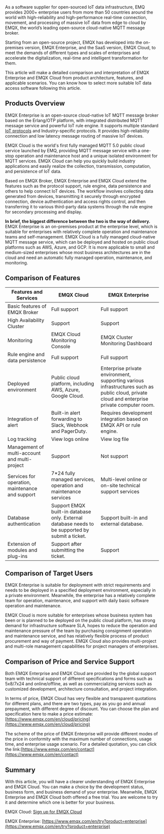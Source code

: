 As a software supplier for open-sourced IoT data infrastructure, EMQ provides 2000+ enterprise users from more than 50 countries around the world with high-reliability and high-performance real-time connection, movement, and processing of massive IoT data from edge to cloud by EMQX, the world’s leading open-source cloud-native MQTT message broker.

Starting from an open-source project, EMQX has developed into the on-premises version, EMQX Enterprise, and the SaaS version, EMQX Cloud, to meet the demands of different types and scales of enterprises and accelerate the digitalization, real-time and intelligent transformation for them.

This article will make a detailed comparison and interpretation of EMQX Enterprise and EMQX Cloud from product architecture, features, and applicable scenarios. You can know how to select more suitable IoT data access software following this article.

## Products Overview

EMQX Enterprise is an open-source cloud-native IoT MQTT message broker based on the Erlang/OTP platform, with integrated distributed MQTT message service and powerful IoT rule engine. It supports multiple standard [IoT protocols](https://www.emqx.com/en/blog/iot-protocols-mqtt-coap-lwm2m) and Industry-specific protocols. It provides high-reliability connection and low latency message routing of massive IoT devices.

EMQX Cloud is the world's first fully managed MQTT 5.0 public cloud service launched by EMQ, providing MQTT message service with a one-stop operation and maintenance host and a unique isolated environment for MQTT services. EMQX Cloud can help you quickly build industry applications and easily realize the collection, transmission, computation, and persistence of IoT data.

Based on EMQX Broker, EMQX Enterprise and EMQX Cloud extend the features such as the protocol support, rule engine, data persistence and others to help connect IoT devices. The workflow involves collecting data generated from devices, transmitting it securely through encrypted connection, device authentication and access rights control, and then transferring it to various third-party data systems through the rule engine for secondary processing and display.

**In brief, the biggest difference between the two is the way of delivery.** EMQX Enterprise is an on-premises product at the enterprise level, which is suitable for enterprises with relatively complete operation and maintenance teams and self-management. EMQX Cloud is a fully managed cloud-native MQTT message service, which can be deployed and hosted on public cloud platforms such as AWS, Azure, and GCP. It is more applicable to small and medium-sized enterprises whose most business architectures are in the cloud and need an automatic fully managed operation, maintenance, and monitoring.



## Comparison of Features

| **Features and Services**                       | **EMQX Cloud**                                               | **EMQX Enterprise**                                          |
| ----------------------------------------------- | ------------------------------------------------------------ | ------------------------------------------------------------ |
| Basic features of EMQX Broker                   | Full support                                                 | Full support                                                 |
| High Availability Cluster                       | Support                                                      | Support                                                      |
| Monitoring                                      | EMQX Cloud Monitoring Console                                | EMQX Cluster Monitoring Dashboard                            |
| Rule engine and data persistence                | Full support                                                 | Full support                                                 |
| Deployed environment                            | Public cloud platform, including AWS, Azure, Google Cloud.   | Enterprise private environment, supporting various infrastructures such as public cloud, private cloud and enterprise private computer room. |
| Integration of alert                            | Built-in alert forwarding to Slack, Webhook and PagerDuty.   | Requires development integration based on EMQX API or rule engine. |
| Log tracking                                    | View logs online                                             | View log file                                                |
| Management of multi-account and multi-project   | Support                                                      | Not support                                                  |
| Services for operation, maintenance and support | 7*24 fully managed services, operation and maintenance services | Multi-level online or on-site technical support services     |
| Database authentication                         | Support EMQX built-in database only. External database needs to be supported by submit a ticket. | Support built-in and external database.                      |
| Extension of modules and plug-ins               | Support after submitting the ticket.                         | Support                                                      |

## Comparison of Target Users

EMQX Enterprise is suitable for deployment with strict requirements and needs to be deployed in a specified deployment environment, especially in a private environment. Meanwhile, the enterprise has a relatively complete team for operation, maintenance, and support with daily basic software operation and maintenance.

EMQX Cloud is more suitable for enterprises whose business system has been or is planned to be deployed on the public cloud platform, has strong demand for infrastructure software SLA, hopes to reduce the operation and maintenance pressure of the team by purchasing consignment operation and maintenance service, and has relatively flexible process of product procurement and way of payment. EMQX Cloud also provides multi-project and multi-role management capabilities for project managers of enterprises.

## Comparison of Price and Service Support

Both EMQX Enterprise and EMQX Cloud are provided by the global support team with technical support of different specifications and forms such as 5x8/7x24 and online/offline, as well as commercializing services such as customized development, architecture consultation, and project integration.

In terms of price, EMQX Cloud has very flexible and transparent quotations for different plans, and there are two types, pay as you go and annual prepayment, with different degree of discount. You can choose the plan and specification here to make a price estimate: [https://www.emqx.com/en/cloud/pricing](https://www.emqx.com/en/cloud/pricing) 

The scheme of the price of EMQX Enterprise will provide different modes of the price in conformity with the maximum number of connections, usage time, and enterprise usage scenario. For a detailed quotation, you can click the link:[https://www.emqx.com/en/contact](https://www.emqx.com/en/contact) 

## Summary

With this article, you will have a clearer understanding of EMQX Enterprise and EMQX Cloud. You can make a choice by the development status, business form, and business demand of your enterprise. Meanwhile, EMQX Enterprise and EMQX Cloud both offered a free trial. You are welcome to try it and determine which one is better for your business.

EMQX Cloud: [Sign up for EMQX Cloud](https://accounts.emqx.com/signup?continue=https%3A%2F%2Fcloud-intl.emqx.com%2Fconsole%2Fdeployments%2F0%3Foper%3Dnew) 

EMQX Enterprise: [https://www.emqx.com/en/try?product=enterprise](https://www.emqx.com/en/try?product=enterprise)
